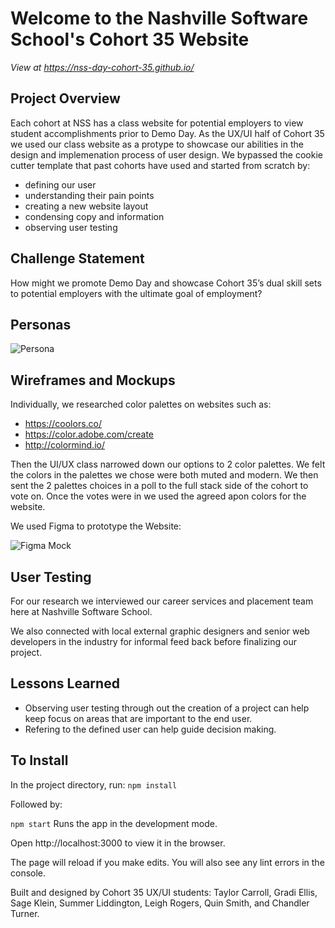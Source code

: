 # Welcome to the Nashville Software School's Cohort 35 Website

*View at https://nss-day-cohort-35.github.io/*

## Project Overview
Each cohort at NSS has a class website for potential employers to view student accomplishments prior to Demo Day. As the UX/UI half of Cohort 35 we used our class website as a protype to showcase our abilities in the design and implemenation process of user design. We bypassed the cookie cutter template that past cohorts have used and started from scratch by:
+ defining our user
+ understanding their pain points
+ creating a new website layout
+ condensing copy and information
+ observing user testing

## Challenge Statement
How might we promote Demo Day and showcase Cohort 35’s dual skill sets to potential employers with the ultimate goal of employment?

## Personas
<img src="RMImages/Persona.png" alt="Persona">

## Wireframes and Mockups

Individually, we researched color palettes on websites such as:

+ https://coolors.co/
+ https://color.adobe.com/create
+ http://colormind.io/

Then the UI/UX class narrowed down our options to 2 color palettes. We felt the colors in the palettes we chose were both muted and modern. We then sent the 2 palettes choices in a poll to the full stack side of the cohort to vote on. Once the votes were in we used the agreed apon colors for the website.

We used Figma to prototype the Website: 

<img src="RMImages/Figma.png" alt="Figma Mock"> 

## User Testing
For our research we interviewed our career services and placement team here at Nashville Software School.

We also connected with local external graphic designers and senior web developers in the industry for informal feed back before finalizing our project.

## Lessons Learned

+ Observing user testing through out the creation of a project can help keep focus on areas that are important to the end user.
+ Refering to the defined user can help guide decision making.


## To Install
In the project directory, run:
`npm install`

Followed by:

`npm start`
Runs the app in the development mode.

Open http://localhost:3000 to view it in the browser.

The page will reload if you make edits.
You will also see any lint errors in the console.

Built and designed by Cohort 35 UX/UI students: Taylor Carroll, Gradi Ellis, Sage Klein, Summer Liddington, Leigh Rogers, Quin Smith, and Chandler Turner.